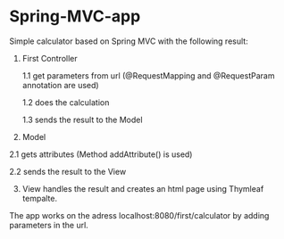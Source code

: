 # Spring-MVC-app

Simple calculator based on Spring MVC with the following result:

1) First Controller

   1.1 get parameters from url (@RequestMapping and @RequestParam annotation are used)

   1.2 does the calculation

   1.3 sends the result to the Model
   
3)  Model
   
   2.1 gets attributes (Method addAttribute() is used)
   
   2.2 sends the result to the View
   
3) View handles the result and creates an html page using Thymleaf tempalte.

The app works on the adress localhost:8080/first/calculator by adding parameters in the url.
